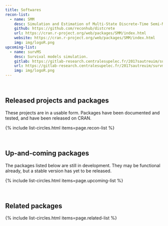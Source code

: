```yaml
---
title: Softwares
recon-list:
  - name: SMM
    desc: Simulation and Estimation of Multi-State Discrete-Time Semi-Markov and Markov Models.
    github: https://github.com/reconhub/distcrete
    url: https://cran.r-project.org/web/packages/SMM/index.html
    website: https://cran.r-project.org/web/packages/SMM/index.html
    img: img/logoR.png
upcoming-list:
  - name: survMS
    desc: Survival models simulation.
    gitlab: https://gitlab-research.centralesupelec.fr/2017sautreuim/survms
    url: https://gitlab-research.centralesupelec.fr/2017sautreuim/survms
    img: img/logoR.png
---
```




<br>

## Released projects and packages

These projects are in a usable form. Packages have been documented and tested, and have been
released on CRAN.

{% include list-circles.html items=page.recon-list %}




<br>

## Up-and-coming packages

The packages listed below are still in development. They may be functional
already, but a stable version has yet to be released.

{% include list-circles.html items=page.upcoming-list %}




<br>

## Related packages

<!--- The packages listed below mostly predate RECON, but have been authored by RECON members and are relevant for infectious disease epidemiology.--->

{% include list-circles.html items=page.related-list %}
